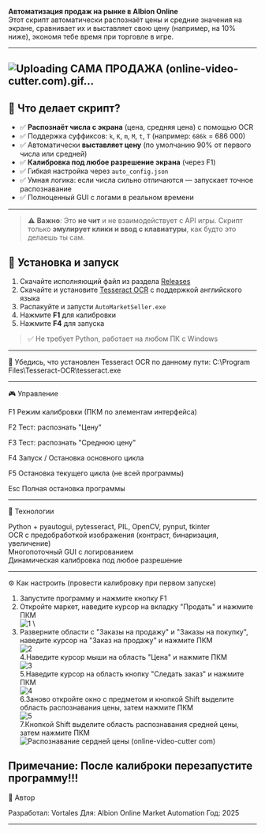 **Автоматизация продаж на рынке в Albion Online**  
Этот скрипт автоматически распознаёт цены и средние значения на экране, сравнивает их и выставляет свою цену (например, на 10% ниже), экономя тебе время при торговле в игре.

---
![Uploading САМА ПРОДАЖА (online-video-cutter.com).gif…]()
---

## 🎯 Что делает скрипт?

- ✅ **Распознаёт числа с экрана** (цена, средняя цена) с помощью OCR
- ✅ Поддержка суффиксов: `k`, `K`, `m`, `M`, `t`, `T` (например: `686k` = 686 000)
- ✅ Автоматически **выставляет цену** (по умолчанию 90% от первого числа или средней)
- ✅ **Калибровка под любое разрешение экрана** (через F1)
- ✅ Гибкая настройка через `auto_config.json`
- ✅ Умная логика: если числа сильно отличаются — запускает точное распознавание
- ✅ Полноценный GUI с логами в реальном времени

---

> ⚠️ **Важно**: Это **не чит** и не взаимодействует с API игры. Скрипт только **эмулирует клики и ввод с клавиатуры**, как будто это делаешь ты сам.

## 🚀 Установка и запуск

1. Скачайте исполняющий файл из раздела [Releases](https://github.com/Vortales/AlbionOnline-AutoMarketSeller/releases)
2. Скачайте и установите [Tesseract OCR](https://sourceforge.net/projects/tesseract-ocr.mirror/files/5.5.0/tesseract-ocr-w64-setup-5.5.0.20241111.exe/download) с поддержкой английского языка
3. Распакуйте и запусти `AutoMarketSeller.exe`
4. Нажмите **F1** для калибровки
5. Нажмите **F4** для запуска

> ✅ Не требует Python, работает на любом ПК с Windows

---

🔧 Убедись, что установлен Tesseract OCR по данному пути:
C:\Program Files\Tesseract-OCR\tesseract.exe

---

🎮 Управление

F1
Режим калибровки (ПКМ по элементам интерфейса)

F2
Тест: распознать "Цену"

F3
Тест: распознать "Среднюю цену"

F4
Запуск / Остановка основного цикла

F5
Остановка текущего цикла (не всей программы)

Esc
Полная остановка программы

---

🧰 Технологии

Python + pyautogui, pytesseract, PIL, OpenCV, pynput, tkinter \
OCR с предобработкой изображения (контраст, бинаризация, увеличение) \
Многопоточный GUI с логированием \
Динамическая калибровка под любое разрешение 

---

⚙️ Как настроить (провести калибровку при первом запуске)

1. Запустите программу и нажмите кнопку F1
2. Откройте маркет, наведите курсор на вкладку "Продать" и нажмите ПКМ \
![1](https://github.com/user-attachments/assets/144d5150-703d-4de2-b003-fe212e938e0b) \
3. Разверните области с "Заказы на продажу" и "Заказы на покупку", наведите курсор на "Заказ на продажу" и нажмите ПКМ \
![2](https://github.com/user-attachments/assets/c4b7694b-fbd0-4dbb-b657-171d1ba4bafe) \
4.Наведите курсор мыши на область "Цена" и нажмите ПКМ \
![3](https://github.com/user-attachments/assets/ce282b8b-0471-405d-ae78-b31f3e0e164c) \
5.Наведите курсор на область кнопку "Следать заказ" и нажмите ПКМ \
![4](https://github.com/user-attachments/assets/50f17a82-b640-43a8-ae05-47563bddffe8) \
6.Заново откройте окно с предметом и кнопкой Shift выделите область распознавания цены, затем нажмите ПКМ \
![5](https://github.com/user-attachments/assets/70404df8-7498-4a91-a90b-85faa8f9f5fb) \
7.Кнопкой Shift выделите область распознавания средней цены, затем нажмите ПКМ \
![Распознавание сердней цены (online-video-cutter com)](https://github.com/user-attachments/assets/853bf0b9-f340-4b66-906d-dab621d32cb0)


Примечание: После калиброки перезапустите программу!!!
---

💬 Автор

Разработал: Vortales
Для: Albion Online Market Automation
Год: 2025

---



